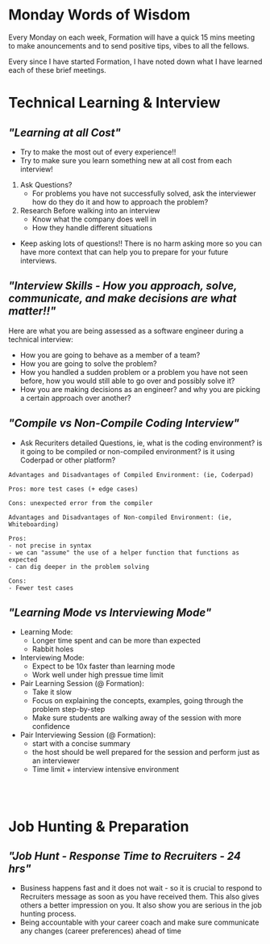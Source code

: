 # Monday Words of Wisdom 

Every Monday on each week, Formation will have a quick 15 mins meeting to make anouncements and to send positive tips, vibes to all the fellows.

Every since I have started Formation, I have noted down what I have learned each of these brief meetings. 

# Technical Learning & Interview

## _"Learning at all Cost"_
- Try to make the most out of every experience!! 
- Try to make sure you learn something new at all cost from each interview! 

1. Ask Questions? 
    - For problems you have not successfully solved, ask the interviewer how do they do it and how to approach the problem? 
2. Research Before walking into an interview
    - Know what the company does well in 
    - How they handle different situations

- Keep asking lots of questions!! There is no harm asking more so you can have more context that can help you to prepare for your future interviews. 

## _"Interview Skills - How you approach, solve, communicate, and make decisions are what matter!!"_ 

Here are what you are being assessed as a software engineer during a technical interview: 

- How you are going to behave as a member of a team? 
- How you are going to solve the problem? 
- How you handled a sudden problem or a problem you have not seen before, how you would still able to go over and possibly solve it? 
- How you are making decisions as an engineer? and why you are picking a certain approach over another? 

## _"Compile vs Non-Compile Coding Interview"_

- Ask Recuriters detailed Questions, ie, what is the coding environment? is it going to be compiled or non-compiled environment? is it using Coderpad or other platform? 

```
Advantages and Disadvantages of Compiled Environment: (ie, Coderpad)

Pros: more test cases (+ edge cases) 

Cons: unexpected error from the compiler
```
```
Advantages and Disadvantages of Non-compiled Environment: (ie, Whiteboarding)

Pros: 
- not precise in syntax 
- we can "assume" the use of a helper function that functions as expected 
- can dig deeper in the problem solving 

Cons:
- Fewer test cases 
```

## _"Learning Mode vs Interviewing Mode"_ 
- Learning Mode: 
    - Longer time spent and can be more than expected 
    - Rabbit holes 
- Interviewing Mode: 
    - Expect to be 10x faster than learning mode 
    - Work well under high pressue time limit 
- Pair Learning Session (@ Formation): 
    - Take it slow 
    - Focus on explaining the concepts, examples, going through the problem step-by-step 
    - Make sure students are walking away of the session with more confidence 
- Pair Interviewing Session (@ Formation): 
    - start with a concise summary 
    - the host should be well prepared for the session and perform just as an interviewer 
    - Time limit + interview intensive environment

<br>
<br>

# Job Hunting & Preparation

## _"Job Hunt - Response Time to Recruiters - 24 hrs"_ 
- Business happens fast and it does not wait - so it is crucial to respond to Recruiters message as soon as you have received them. This also gives others a better impression on you. It also show you are serious in the job hunting process. 
- Being accountable with your career coach and make sure communicate any changes (career preferences) ahead of time


